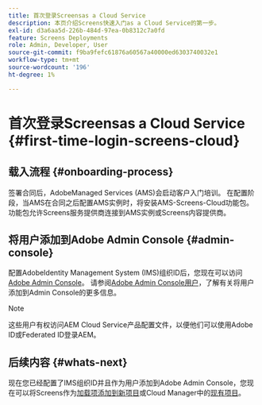 ```yaml
---
title: 首次登录Screensas a Cloud Service
description: 本页介绍Screens快速入门as a Cloud Service的第一步。
exl-id: d3a6aa5d-226b-484d-97ea-0b8312c7a0fd
feature: Screens Deployments
role: Admin, Developer, User
source-git-commit: f9ba9fefc61876a60567a40000ed6303740032e1
workflow-type: tm+mt
source-wordcount: '196'
ht-degree: 1%

---
```


# 首次登录Screensas a Cloud Service {#first-time-login-screens-cloud}


## 载入流程 {#onboarding-process}

签署合同后，AdobeManaged Services (AMS)会启动客户入门培训。 在配置阶段，当AMS在合同之后配置AMS实例时，将安装AMS-Screens-Cloud功能包。 功能包允许Screens服务提供商连接到AMS实例或Screens内容提供商。

## 将用户添加到Adobe Admin Console {#admin-console}

配置AdobeIdentity Management System (IMS)组织ID后，您现在可以访问[Adobe Admin Console](https://adminconsole.adobe.com/)。 请参阅[Adobe Admin Console用户](https://helpx.adobe.com/enterprise/admin-guide.html/enterprise/using/users.ug.html)，了解有关将用户添加到Admin Console的更多信息。

>[!NOTE]
>这些用户有权访问AEM Cloud Service产品配置文件，以便他们可以使用Adobe ID或Federated ID登录AEM。

## 后续内容 {#whats-next}

现在您已经配置了IMS组织ID并且作为用户添加到Adobe Admin Console，您现在可以将Screens作为[加载项添加到新项目](/help/screens-cloud/onboarding-screens-cloud/add-on-new-program-screens-cloud.md)或Cloud Manager中的[现有项目](/help/screens-cloud/onboarding-screens-cloud/add-on-existing-program-screens-cloud.md)。
